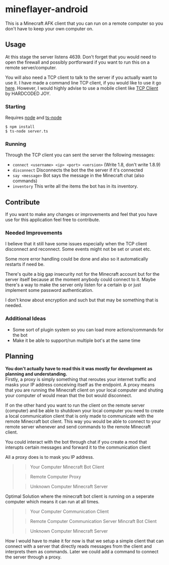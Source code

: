# mineflayer-android
This is a Minecraft AFK client that you can run on a remote computer so you don't have to keep your own computer on.

## Usage
At this stage the server listens 4639. Don't forget that you would need to open the firewall and possibly portforward if you want to run this on a remote server/computer.

You will also need a TCP client to talk to the server if you actually want to use it. I have made a command line TCP client, if you would like to use it go [here](https://github.com/coathier/tcp-cli). However, I would highly advise to use a mobile client like [TCP Client](https://play.google.com/store/apps/details?id=com.hardcodedjoy.tcpclient&pli=1) by HARDCODED JOY.

### Starting
Requires [node](https://nodejs.org/en/download) and [ts-node](https://www.npmjs.com/package/ts-node#installation)
```console
$ npm install
$ ts-node server.ts
```

### Running
Through the TCP client you can sent the server the following messages:
* ```connect <username> <ip> <port> <version>``` (Write 1.8, don't write 1.8.9)
* ```disconnect``` Disconnects the bot the the server if it's connected
* ```say <message>``` Bot says the message in the Minecraft chat (also commands)
* ```inventory``` This write all the items the bot has in its inventory.

## Contribute
If you want to make any changes or improvements and feel that you have use for this application feel free to contribute. 

### Needed Improvements
I believe that it still have some issues especially when the TCP client disconnect and reconnect. Some events might not be set or unset etc.

Some more error handling could be done and also so it automatically restarts if need be.

There's quite a big gap insecurity not for the Minecraft account but for the server itself because at the moment anybody could connect to it. Maybe there's a way to make the server only listen for a certain ip or just implement some password authentication.

I don't know about encryption and such but that may be something that is needed.

### Additional Ideas
* Some sort of plugin system so you can load more actions/commands for the bot
* Make it be able to support/run multiple bot's at the same time

## Planning
**You don't actually have to read this it was mostly for development as planning and understanding.**  
Firstly, a proxy is simply something that reroutes your internet traffic and 
masks your IP address conceiving itself as the endpoint. A proxy means that you 
are running the Minecraft client on your local computer and shuting your 
computer of would mean that the bot would disconnect.

If on the other hand you want to run the client on the remote server (computer) 
and be able to shutdown your local computer you need to create a local 
communication client that is only made to communicate with the remote Minecraft 
bot client. This way you would be able to connect to your remote server whenever 
and send commands to the remote Minecraft client.

You could interact with the bot through chat if you create a mod that interupts 
certain messages and forward it to the communication client 

All a proxy does is to mask you IP address.

>>Your Computer
>>Minecraft Bot Client
>
>>Remote Computer
>>Proxy
>
>>Unknown Computer
>>Minecraft Server

Optimal Solution where the minecraft bot client is running on a seperate 
computer which means it can run at all times.

>>Your Computer
>>Communication Client
>
>>Remote Computer
>>Communication Server
>>Mincraft Bot Client
>
>>Unknown Computer
>>Minecraft Server

How I would have to make it for now is that we setup a simple client that can connect with a server that directly reads messages from the client and interprets them as commands. Later we could add a command to connect the server through a proxy. 
